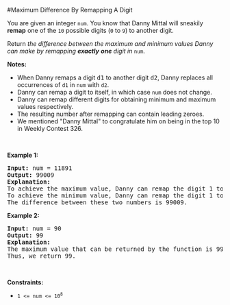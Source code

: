 #Maximum Difference By Remapping A Digit
<p>You are given an integer <code>num</code>. You know that Danny Mittal will sneakily <strong>remap</strong> one of the <code>10</code> possible digits (<code>0</code> to <code>9</code>) to another digit.</p>
<p>Return <em>the difference between the maximum and minimum</em><em> values Danny can make by remapping <strong>exactly</strong> <strong>one</strong> digit</em><em> in </em><code>num</code>.</p>
<p><strong>Notes:</strong></p>
<ul>
<li>When Danny remaps a digit <font face="monospace">d1</font> to another digit <font face="monospace">d2</font>, Danny replaces all occurrences of <code>d1</code> in <code>num</code> with <code>d2</code>.</li>
<li>Danny can remap a digit to itself, in which case <code>num</code> does not change.</li>
<li>Danny can remap different digits for obtaining minimum and maximum values respectively.</li>
<li>The resulting number after remapping can contain leading zeroes.</li>
<li>We mentioned "Danny Mittal" to congratulate him on being in the top 10 in Weekly Contest 326.</li>
</ul>
<p> </p>
<p><strong>Example 1:</strong></p>
<pre><strong>Input:</strong> num = 11891
<strong>Output:</strong> 99009
<strong>Explanation:</strong> 
To achieve the maximum value, Danny can remap the digit 1 to the digit 9 to yield 99899.
To achieve the minimum value, Danny can remap the digit 1 to the digit 0, yielding 890.
The difference between these two numbers is 99009.
</pre>
<p><strong>Example 2:</strong></p>
<pre><strong>Input:</strong> num = 90
<strong>Output:</strong> 99
<strong>Explanation:</strong>
The maximum value that can be returned by the function is 99 (if 0 is replaced by 9) and the minimum value that can be returned by the function is 0 (if 9 is replaced by 0).
Thus, we return 99.</pre>
<p> </p>
<p><strong>Constraints:</strong></p>
<ul>
<li><code>1 &lt;= num &lt;= 10<sup>8</sup></code></li>
</ul>

